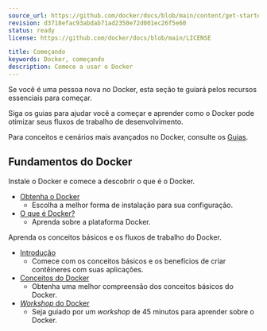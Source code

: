 ```yaml
---
source_url: https://github.com/docker/docs/blob/main/content/get-started/_index.md
revision: d3718efac93abdab71ad2350e72d001ec26f5e60
status: ready
license: https://github.com/docker/docs/blob/main/LICENSE

title: Começando
keywords: Docker, começando
description: Comece a usar o Docker
---
```


Se você é uma pessoa nova no Docker, esta seção te guiará pelos recursos
essenciais para começar.

Siga os guias para ajudar você a começar e aprender como o Docker pode otimizar
seus fluxos de trabalho de desenvolvimento.

Para conceitos e cenários mais avançados no Docker, consulte os
[Guias](../guides/index.md).

## Fundamentos do Docker

Instale o Docker e comece a descobrir o que é o Docker.

* [Obtenha o Docker](obtenha-o-docker.md)
  * Escolha a melhor forma de instalação para sua configuração.
* [O que é Docker?](../get-started/docker-overview.md)
  * Aprenda sobre a plataforma Docker.

Aprenda os conceitos básicos e os fluxos de trabalho do Docker.

* [Introdução](../get-started/introduction/_index.md)
  * Comece com os conceitos básicos e os benefícios de criar contêineres com
    suas aplicações.
* [Conceitos do Docker](../get-started/docker-concepts/the-basics/what-is-a-container.md)
  * Obtenha uma melhor compreensão dos conceitos básicos do Docker.
* [_Workshop_ do Docker](../get-started/workshop/_index.md)
  * Seja guiado por um _workshop_ de 45 minutos para aprender sobre o Docker.
